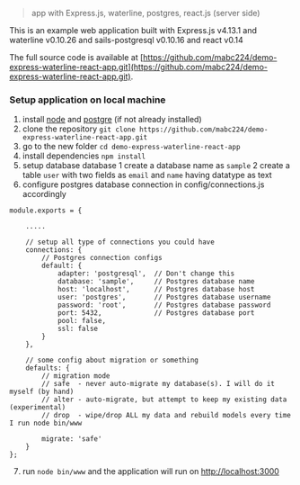 > app with Express.js, waterline, postgres, react.js (server side)

This is an example web application built with Express.js v4.13.1 and waterline v0.10.26 and sails-postgresql v0.10.16 and react v0.14

The full source code is available at [https://github.com/mabc224/demo-express-waterline-react-app.git](https://github.com/mabc224/demo-express-waterline-react-app.git).


### Setup application on local machine

1. install [node](http://nodejs.org/) and [postgre](http://www.postgresql.org/download/) (if not already installed)
2. clone the repository `git clone https://github.com/mabc224/demo-express-waterline-react-app.git`
3. go to the new folder `cd demo-express-waterline-react-app`
4. install dependencies `npm install`
5. setup database database
    1 create a database name as `sample`
    2 create a table `user` with two fields as `email` and `name` having datatype as text
6. configure postgres database connection in  config/connections.js accordingly
```shell
module.exports = {

    .....

    // setup all type of connections you could have
    connections: {
        // Postgres connection configs
        default: {
            adapter: 'postgresql',  // Don't change this
            database: 'sample',     // Postgres database name
            host: 'localhost',      // Postgres database host
            user: 'postgres',       // Postgres database username
            password: 'root',       // Postgres database password
            port: 5432,             // Postgres database port
            pool: false,
            ssl: false
		}
    },

    // some config about migration or something
    defaults: {
        // migration mode
        // safe  - never auto-migrate my database(s). I will do it myself (by hand)
        // alter - auto-migrate, but attempt to keep my existing data (experimental)
        // drop  - wipe/drop ALL my data and rebuild models every time I run node bin/www

        migrate: 'safe'
    }
};
```
7. run `node bin/www` and the application will run on [http://localhost:3000](http://localhost:3000)